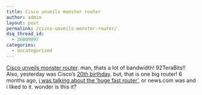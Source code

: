 ```yaml
---
title: Cisco unveils monster router
author: admin
layout: post
permalink: /cisco-unveils-monster-router/
dsq_thread_id:
  - 26009897
categories:
  - Uncategorized
---
```

[Cisco unveils monster router][1]. man, thats a lot of bandwidth! 92TeraBits!! Also, yesterday was Cisco&#8217;s [20th birthday][2]. but, that is one big router! 6 months ago, [i was talking about the &#8216;huge fast router&#8217;][3], or news.com was and i liked to it. wonder is this it?

 [1]: http://www.theregister.co.uk/2004/05/25/cisco_monster_router/
 [2]: http://www.theregister.co.uk/2004/05/24/cisco_birthday/
 [3]: http://blog.lotas-smartman.net/archives/2003/12/11/1130/huge-fast-router/